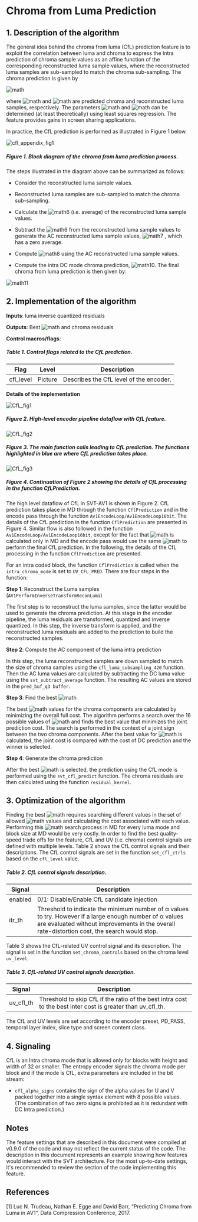 # Chroma from Luma Prediction

## 1.  Description of the algorithm

The general idea behind the chroma from luma (CfL) prediction feature is to exploit the correlation
between luma and chroma to express the Intra prediction of chroma sample values as an affine function of
the corresponding reconstructed luma sample values, where the reconstructed luma samples are sub-sampled to
match the chroma sub-sampling. The chroma prediction is given by

![math](http://latex.codecogs.com/gif.latex?Chroma_{pred}=\alpha*Luma_{recon}+\beta)

where  ![math](http://latex.codecogs.com/gif.latex?Chroma_{pred}) and ![math](http://latex.codecogs.com/gif.latex?Luma_{recon}) are predicted chroma
and reconstructed luma samples, respectively. The parameters ![math](http://latex.codecogs.com/gif.latex?\alpha) and ![math](http://latex.codecogs.com/gif.latex?\beta) can be
determined (at least theoretically) using least squares regression. The feature provides gains in screen sharing
applications.

In practice, the CfL prediction is performed as illustrated in Figure 1 below.

![cfl_appendix_fig1](./img/cfl_appendix_fig1.png)

##### Figure 1. Block diagram of the chroma from luma prediction process.

The steps illustrated in the diagram above can be summarized as follows:

  - Consider the reconstructed luma sample values.

  - Reconstructed luma samples are sub-sampled to match the chroma
    sub-sampling.

  - Calculate the ![math6](./img/cfl_appendix_math6.png) (i.e. average) of the
    reconstructed luma sample values.

  - Subtract the ![math6](./img/cfl_appendix_math6.png) from the reconstructed luma
    sample values to generate the AC reconstructed luma sample values,
    ![math7](./img/cfl_appendix_math7.png) , which has a zero average.

  - Compute ![math8](./img/cfl_appendix_math8.png) using the
    AC reconstructed luma sample values.

  - Compute the intra DC mode chroma prediction, ![math10](./img/cfl_appendix_math10.png). The final chroma from
    luma prediction is then given by:

![math11](./img/cfl_appendix_math11.png)

## 2.  Implementation of the algorithm

**Inputs**: luma inverse quantized residuals

**Outputs**: Best ![math](http://latex.codecogs.com/gif.latex?\alpha) and chroma residuals

**Control macros/flags**:

##### Table 1. Control flags related to the CfL prediction.
| **Flag**          | **Level**     | **Description**                                                                      |
| ----------------- | ------------- | ------------------------------------------------------------------------------------ |
| cfl_level         | Picture       | Describes the CfL level of the encoder.                                              |

**Details of the implementation**

![CfL_fig1](./img/CfL_fig1.png)

##### Figure 2. High-level encoder pipeline dataflow with CfL feature.


![CfL_fig2](./img/CfL_fig2.png)

##### Figure 3. The main function calls leading to CfL prediction. The functions highlighted in blue are where CfL prediction takes place.


![CfL_fig3](./img/CfL_fig3.png)

##### Figure 4. Continuation of Figure 2 showing the details of CfL processing in the function CfLPrediction.

The high level dataflow of CfL in SVT-AV1 is shown in Figure 2. CfL prediction takes place in MD through the function ```CflPrediction```
and in the encode pass through the function ```Av1EncodeLoop/Av1EncodeLoop16bit```. The details of the CfL prediction in the function ```CflPrediction``` are presented in Figure 4.
Similar flow is also followed in the function ```Av1EncodeLoop/Av1EncodeLoop16bit```, except for the fact that ![math](http://latex.codecogs.com/gif.latex?\alpha)
is calculated only in MD and the encode pass would use the same ![math](http://latex.codecogs.com/gif.latex?\alpha)
to perform the final CfL prediction. In the following, the details of the CfL processing in the function ```CflPrediction``` are presented.

For an intra coded block, the function ```CflPrediction``` is called when the ```intra_chroma_mode``` is set to ```UV_CFL_PRED```. There are four steps in the function:

**Step 1**: Reconstruct the Luma samples (```AV1PerformInverseTransformReconLuma```)

The first step is to reconstruct the luma samples, since the latter would be used to generate the chroma prediction.
At this stage in the encoder pipeline, the luma residuals are transformed, quantized and inverse quantized.
In this step, the inverse transform is applied, and the reconstructed luma residuals are added to the prediction
to build the reconstructed samples.

**Step 2**: Compute the AC component of the luma intra prediction

In this step, the luma reconstructed samples are down sampled to match
the size of chroma samples using the ``` cfl_luma_subsampling_420 ```
function. Then the AC luma values are calculated by subtracting the DC luma
value using the ```svt_subtract_average``` function. The resulting AC values are stored
in the ```pred_buf_q3 buffer```.

**Step 3**: Find the best ![math](http://latex.codecogs.com/gif.latex?\alpha)

The best ![math](http://latex.codecogs.com/gif.latex?\alpha) values for the chroma components are calculated by
minimizing the overall full cost. The algorithm performs a search over the 16 possible
values of ![math](http://latex.codecogs.com/gif.latex?\alpha) and finds the best value that minimizes the joint prediction cost.
The search is performed in the context of a joint sign between the two chroma components.
After the best value for ![math](http://latex.codecogs.com/gif.latex?\alpha) is calculated, the joint cost is compared with the cost of DC prediction and the winner is selected.


**Step 4**: Generate the chroma prediction

After the best ![math](http://latex.codecogs.com/gif.latex?\alpha) is selected, the prediction using the
CfL mode is performed using the ```svt_cfl_predict``` function. The chroma
residuals are then calculated using the function ```residual_kernel```.

## 3.  Optimization of the algorithm

Finding the best ![math](http://latex.codecogs.com/gif.latex?\alpha) requires searching different
values in the set of allowed ![math](http://latex.codecogs.com/gif.latex?\alpha) values and calculating the cost
associated with each value. Performing this ![math](http://latex.codecogs.com/gif.latex?\alpha) search
process in MD for every luma mode and block size
at MD would be very costly. In order to find the best quality-speed
trade offs for the feature,  CfL and UV (i.e. chroma) control signals are defined with multiple levels.
Table 2 shows the CfL control signals and their descriptions.
The CfL control signals are set in the function ```set_cfl_ctrls``` based on the ```cfl_level``` value.

##### Table 2. CfL control signals description.

| **Signal**        | **Description**                                                                                                                                                                                               |
| ----------------- | ---------------------------------------------------------------------------------------------------------------------------------------------------------------------------------------------------------     |
| enabled           | 0/1: Disable/Enable CfL candidate injection                                                                                                                                                                   |
| itr_th            | Threshold to indicate the minimum number of α values to try. However if a large enough number of α values are evaluated without improvements in the overall rate-distortion cost, the search would stop.      |

Table 3 shows the CfL-related UV control signal and its description. The signal is set in the function ```set_chroma_controls``` based on the chroma level ```uv_level```.

##### Table 3. CfL-related UV control signals description.

| **Signal**        | **Description**                                                                                                       |
| ----------------- | ------------------------------------------------------------------------------------------------------------          |
| uv_cfl_th         | Threshold to skip CfL if the ratio of the best intra cost to the best inter cost is greater than uv_cfl_th.           |

The CfL and UV levels are set according to the encoder preset, PD_PASS, temporal layer index, slice type and  screen content class.

## 4.  Signaling

CfL is an Intra chroma mode that is allowed only for blocks with height and width of 32 or smaller.
The entropy encoder signals the chroma mode per block and if the mode is CfL,
extra parameters are included in the bit stream:

  - ```cfl_alpha_signs``` contains the sign of the alpha values for U and
    V packed together into a single syntax element with 8 possible
    values. (The combination of two zero signs is prohibited as it is
    redundant with DC Intra prediction.)

## Notes

The feature settings that are described in this document were compiled at v0.9.0 of the code and may not reflect the current status of the code. The description in this document represents an example showing how features would interact with the SVT architecture. For the most up-to-date settings, it's recommended to review the section of the code implementing this feature.

## References

[1] Luc N. Trudeau, Nathan E. Egge and David Barr,
“Predicting Chroma from Luma in AV1”, Data Compression Conference, 2017.
